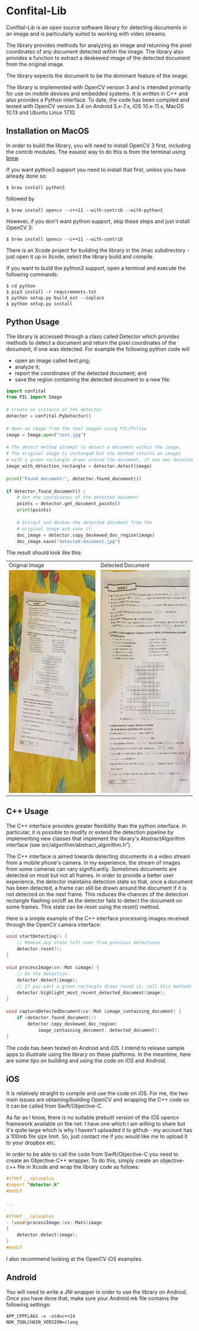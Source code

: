 # Confital-Lib

Confital-Lib is an open source software library for detecting documents in an image and is particularly suited to working with video streams.

The library provides methods for analyzing an image and returning the pixel coordinates of any document detected within the image. The library also provides a function to extract a deskewed image of the detected document from the original image.

The library expects the document to be the dominant feature of the image.

The library is implemented with OpenCV version 3 and is intended primarily for use on mobile devices and embedded systems. It is written in C++ and also provides a Python interface. To date, the code has been compiled and tested with OpenCV version 3.4 on Android 5.x-7.x, iOS 10.x-11.x, MacOS 10.13 and Ubuntu Linux 17.10.

## Installation on MacOS

In order to build the library, you will need to install OpenCV 3 first, including the contrib modules. The easiest way to do this is from the terminal using [brew](https://brew.sh/).

If you want python3 support you need to install that first, unless you have already done so:

```shell
$ brew install python3
```
followed by
```shell
$ brew install opencv --c++11 --with-contrib --with-python3
```
However, if you don't want python support, skip these steps and just install OpenCV 3:
```shell
$ brew install opencv --c++11 --with-contrib
```
There is an Xcode project for building the library in the /mac subdirectory - just open it up in Xcode, select the library build and compile.

If you want to build the python3 support, open a terminal and execute the following commands:
```shell
$ cd python
$ pip3 install -r requirements.txt
$ python setup.py build_ext --inplace
$ python setup.py install
```

## Python Usage

The library is accessed through a class called Detector which provides methods to detect a document and return the pixel coordinates of the document, if one was detected. For example the following python code will

* open an image called test.png;
* analyze it;
* report the coordinates of the detected document; and
* save the region containing the detected document to a new file.

```python
import confital
from PIL import Image

# Create an instance of the detector
detector = confital.PyDetector()

# Open an image from the test images using PIL/Pillow
image = Image.open("test.jpg")

# The detect method attempt to detect a document within the image.
# The original image is unchanged but the method returns an images
# with a green rectangle drawn around the document, if one was detected.
image_with_detection_rectangle = detector.detect(image)

print("Found document:", detector.found_document())

if detector.found_document() :
    # Get the coordinates of the detected document
    points = detector.get_document_points()
    print(points)

    # Extract and deskew the detected document from the
    # original image and save it.
    doc_image = detector.copy_deskewed_doc_region(image)
    doc_image.save("detected-document.jpg")

```

The result should look like this:

<table>
<tr>
<td>Original Image</td><td>Detected Document</td>
</tr>
<tr>
<td>
  <img src="https://github.com/abamaxa/confital-lib/blob/master/python/test.jpg?raw=true" width="400px", height="600px">
</td>
<td>
  <img src="https://github.com/abamaxa/confital-lib/blob/master/python/detected-document.jpg?raw=true" width="400px", height="600px">
</td>
</tr>
</table>


## C++ Usage

The C++ interface provides greater flexibility than the python interface. In particular, it is possible to modify or extend the detection pipeline by implementing new classes that implement the library's AbstractAlgorithm interface (see src/algorithm/abstract_algorithm.h").

The C++ interface is aimed towards detecting documents in a video stream from a mobile phone's camera. In my experience, the stream of images from some cameras can vary significantly. Sometimes documents are detected on most but not all frames. In order to provide a better user experience, the detector maintains detection state so that, once a document has been detected, a frame can still be drawn around the document if it is not detected on the next frame. This reduces the chances of the detection rectangle flashing on/off as the detector fails to detect the document on some frames. This state can be reset using the reset() method.

Here is a simple example of the C++ interface processing images received through the OpenCV camera interface:

```c++
void startDetecting() {
    // Remove any state left over from previous detections
    detector.reset();
}

void processImage(cv::Mat &image) {
    // Do the detection.
    detector.detect(image);
    // If you want a green rectangle drawn round it, call this methods
    detector.highlight_most_recent_detected_document(image);
}

void captureDetectedDocument(cv::Mat &image_containing_document) {
    if (detector.found_document())
        detector.copy_deskewed_doc_region(
            image_containing_document, detected_document);
}

```

The code has been tested on Android and iOS. I intend to release sample apps to illustrate using the library on these platforms. In the meantime, here are some tips on building and using the code on iOS and Android.

## iOS

It is relatively straight to compile and use the code on iOS. For me, the two main issues are obtaining/building OpenCV and wrapping the C++ code so it can be called from Swift/Objective-C.

As far as I know, there is no suitable prebuilt version of the iOS opencv framework available on the net. I have one which I am willing to share but it's quite large which is why I haven't uploaded it to github - my account has a 100mb file size limit. So, just contact me if you would like me to upload it to your dropbox etc.

In order to be able to call the code from Swift/Objective-C you need to create an Objective-C++ wrapper. To do this, simply create an objective-c++ file in Xcode and wrap the library code as follows:

```objective-c
#ifdef __cplusplus
#import "detector.h"
#endif

...

#ifdef __cplusplus
- (void)processImage:(cv::Mat&)image
{
    detector.detect(image);
}
#endif
```

I also recommend looking at the OpenCV iOS examples.

## Android

You will need to write a JNI wrapper in order to use the library on Android. Once you have done that, make sure your Android.mk file contains the following settings:

```shell
APP_CPPFLAGS := -std=c++14
NDK_TOOLCHAIN_VERSION=clang
```
